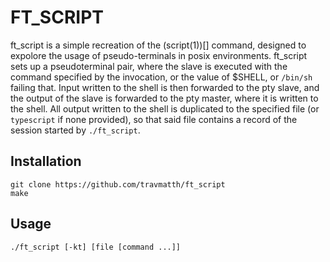 # FT_SCRIPT

ft_script is a simple recreation of the (script(1))[] command, designed to expolore the usage of pseudo-terminals in posix environments. ft_script sets up a pseudoterminal pair, where the slave is executed with the command specified by the invocation, or the value of $SHELL, or `/bin/sh` failing that. Input written to the shell is then forwarded to the pty slave, and the output of the slave is forwarded to the pty master, where it is written to the shell. All output written to the shell is duplicated to the specified file (or `typescript` if none provided), so that said file contains a record of the session started by `./ft_script`.    

## Installation
```
git clone https://github.com/travmatth/ft_script
make
```

## Usage
```
./ft_script [-kt] [file [command ...]]
```